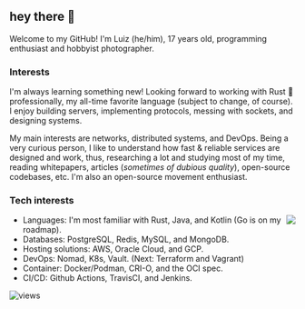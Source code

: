 ## hey there 👋

Welcome to my GitHub! I'm Luiz (he/him), 17 years old, programming enthusiast and hobbyist photographer.  

### Interests

I'm always learning something new! Looking forward to working with Rust 🦀 professionally, my all-time favorite language (subject to change, of course). I enjoy building servers, implementing protocols, messing with sockets, and designing systems. 

My main interests are networks, distributed systems, and DevOps. Being a very curious person, I like to understand how fast & reliable services are designed and work, thus, researching a lot and studying most of my time, reading whitepapers, articles (_sometimes of dubious quality_), open-source codebases, etc. I'm also an open-source movement enthusiast.

### Tech interests

<img align='right' src="https://github-readme-stats.vercel.app/api?username=SaiintBrisson&hide=stars,contribs&hide_rank=true&disable_animations=true&hide_title=true&count_private=true">

* Languages: I'm most familiar with Rust, Java, and Kotlin (Go is on my roadmap).
* Databases: PostgreSQL, Redis, MySQL, and MongoDB.
* Hosting solutions: AWS, Oracle Cloud, and GCP.
* DevOps: Nomad, K8s, Vault. (Next: Terraform and Vagrant)
* Container: Docker/Podman, CRI-O, and the OCI spec.
* CI/CD: Github Actions, TravisCI, and Jenkins.

![views]

<!--Links-->

[twitter]: https://img.shields.io/twitter/follow/saiintbrisson?color=blue&label=Twitter&style=for-the-badge
[github]: https://github.com/SaiintBrisson
[views]: https://komarev.com/ghpvc/?username=SaiintBrisson
